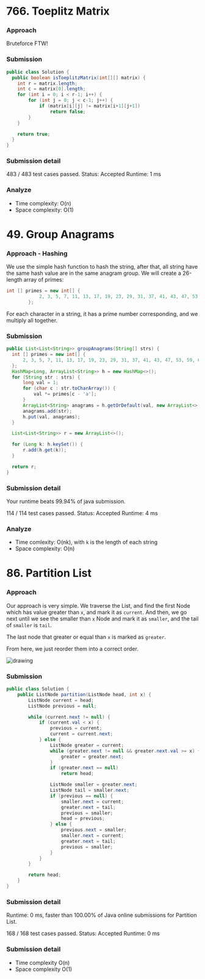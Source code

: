 # 766. Toeplitz Matrix

### Approach

Bruteforce FTW!

### Submission

```java
public class Solution {
  public boolean isToeplitzMatrix(int[][] matrix) {
    int r = matrix.length;
    int c = matrix[0].length;
    for (int i = 0; i < r-1; i++) {
        for (int j = 0; j < c-1; j++) {
            if (matrix[i][j] != matrix[i+1][j+1])
                return false;
        }
    }

    return true;
  }
}
```

### Submission detail

483 / 483 test cases passed. Status: Accepted
Runtime: 1 ms

### Analyze

- Time complexity: O(n)
- Space complexity: O(1)

# 49. Group Anagrams

### Approach - Hashing

We use the simple hash function to hash the string, after that, all string have the same hash value are in the same anagram group.
We will create a 26-length array of primes:

```java
int [] primes = new int[] {
            2, 3, 5, 7, 11, 13, 17, 19, 23, 29, 31, 37, 41, 43, 47, 53, 59, 67, 71, 83, 89, 101, 107, 109, 113, 127
        };
```

For each character in a string, it has a prime number corresponding, and we multiply all together.

### Submission

```java
public List<List<String>> groupAnagrams(String[] strs) {
  int [] primes = new int[] {
      2, 3, 5, 7, 11, 13, 17, 19, 23, 29, 31, 37, 41, 43, 47, 53, 59, 67, 71, 83, 89, 101, 107, 109, 113, 127
  };
  HashMap<Long, ArrayList<String>> h = new HashMap<>();
  for (String str : strs) {
      long val = 1;
      for (char c : str.toCharArray()) {
          val *= primes[c - 'a'];
      }
      ArrayList<String> anagrams = h.getOrDefault(val, new ArrayList<>());
      anagrams.add(str);
      h.put(val, anagrams);
  }

  List<List<String>> r = new ArrayList<>();

  for (Long k: h.keySet()) {
      r.add(h.get(k));
  }

  return r;
}
```

### Submission detail

Your runtime beats 99.94% of java submission.

114 / 114 test cases passed. Status: Accepted
Runtime: 4 ms

### Analyze

- Time comlexity: O(nk), with `k` is the length of each string
- Space complexity: O(n)

# 86. Partition List

### Approach

Our approach is very simple.
We traverse the List, and find the first Node which has value greater than `x`, and mark it as `current`. And then, we go next until we see the smaller than `x` Node and mark it as `smaller`, and the tail of `smaller` is `tail`.

The last node that greater or equal than `x` is marked as `greater`.

From here, we just reorder them into a correct order.

![drawing](https://user-images.githubusercontent.com/25602820/123518334-a03f2800-d6cf-11eb-9984-d08aa0c7251b.png)

### Submission

```java
public class Solution {
    public ListNode partition(ListNode head, int x) {
        ListNode current = head;
        ListNode previous = null;

        while (current.next != null) {
            if (current.val < x) {
                previous = current;
                current = current.next;
            } else {
                ListNode greater = current;
                while (greater.next != null && greater.next.val >= x) {
                    greater = greater.next;
                }
                if (greater.next == null)
                    return head;

                ListNode smaller = greater.next;
                ListNode tail = smaller.next;
                if (previous == null) {
                    smaller.next = current;
                    greater.next = tail;
                    previous = smaller;
                    head = previous;
                } else {
                    previous.next = smaller;
                    smaller.next = current;
                    greater.next = tail;
                    previous = smaller;
                }
            }
        }

        return head;
    }
}
```

### Submission detail

Runtime: 0 ms, faster than 100.00% of Java online submissions for Partition List.

168 / 168 test cases passed. Status: Accepted
Runtime: 0 ms

### Submission detail

- Time complexity O(n)
- Space complexity O(1)

